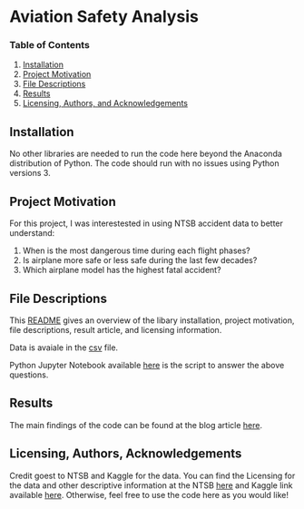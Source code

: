 # Aviation Safety Analysis


### Table of Contents

1. [Installation](#installation)
2. [Project Motivation](#motivation)
3. [File Descriptions](#files)
4. [Results](#results)
5. [Licensing, Authors, and Acknowledgements](#licensing)

## Installation <a name="installation"></a>

No other libraries are needed to run the code here beyond the Anaconda distribution of Python. The code should run with no issues using Python versions 3.

## Project Motivation<a name="motivation"></a>

For this project, I was interestested in using NTSB accident data to better understand:

1. When is the most dangerous time during each flight phases?
2. Is airplane more safe or less safe during the last few decades?
3. Which airplane model has the highest fatal accident?

## File Descriptions <a name="files"></a>

This [README](./README.md) gives an overview of the libary installation, project motivation, file descriptions, result article, and licensing information.

Data is avaiale in the [csv](./AviationData.csv) file.

Python Jupyter Notebook available [here](./Aviation.ipynb) is the script to answer the above questions. 


## Results<a name="results"></a>

The main findings of the code can be found at the blog article [here](https://medium.com/@qiuxinjie/3-things-you-need-to-know-about-the-of-air-travel-safety-43cddf33cd23).

## Licensing, Authors, Acknowledgements<a name="licensing"></a>

Credit goest to NTSB and Kaggle for the data. You can find the Licensing for the data and other descriptive information at the NTSB [here](https://www.ntsb.gov/_layouts/ntsb.aviation/index.aspx) and Kaggle link available [here](https://www.kaggle.com/khsamaha/aviation-accident-database-synopses). Otherwise, feel free to use the code here as you would like! 

